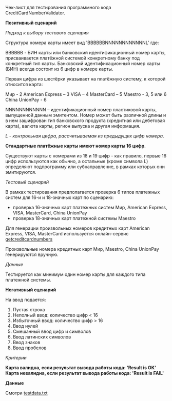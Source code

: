 Чек-лист для тестирования программного кода CreditCardNumberValidator.

**Позитивный сценарий**

*Подход к выбору тестового сценария*

Структура номера карты имеет вид 'BBBBBBNNNNNNNNNNNNL' где:

BBBBBB - БИН карты или банковский идентификационный номер карты, присваивается платёжной системой конкретному банку под конкретный тип карты. Банковский идентификационный номер карты (БИН) всегда состоит из 6 цифр в номере карты. 

Первая цифра из шестёрки указывает на платёжную систему, к которой относится карта: 

Мир - 2 
American Express – 3
VISA – 4
MasterCard – 5 
Maestro - 3, 5 или 6
China UnionPay - 6


NNNNNNNNNNNN – идентификационный номер пластиковой карты, выпущенной данным эмитентом. Номер может быть различной длины и в нем зашифрован тип банковского продукта (кредитная или дебетовая карта), валюта карты, регион выпуска и другая информация. 

*L - контрольная цифра, рассчитываемая из предыдущих цифр номера*.

**Стандартные платёжные карты имеют номер карты 16 цифр**.

Существуют карты с номерами из 18 и 19 цифр - как правило, первые 16 цифр используются как обычно, а остальные (кроме символа L) определяют подпрограмму или субнаправление, в рамках которых они эмитируются. 

*Тестовый сценарий*

В рамках тестирования предполагается проверка 6 типов платежных систем для 16-и и 18-значных карт по сценарию:

- проверка 16-значных карт платежных систем Мир, American Express, VISA, MasterCard, China UnionPay
- проверка 18-значных карт платежной системы Maestro

Для генерации произвольных номеров кредитных карт American Express, VISA, MasterCard используется онлайн-сервис [getcreditcardnumbers](https://www.getcreditcardnumbers.com)

Произвольные номера кредитных карт Мир, Maestro, China UnionPay генерируются вручную.

*Данные*

Тестируется как минимум один номер карты для каждого типа платежной системы.

**Негативный сценарий**

На ввод подается:

1. Пустая строка
2. Неполный ввод: количество цифр < 16
3. Избыточный ввод: количество цифр > 16
4. Ввод нулей
5. Смешанный ввод цифр и символов
6. Ввод латинских символов
7. Ввод знаков
8. Ввод пробелов

*Критерии*

**Карта валидна, если результат вывода работы кода: 'Result is OK'**
**Карта невалидна, если результат вывода работы кода: 'Result is FAIL'**

**Данные**

Смотри [testdata.txt](testdata.txt)

